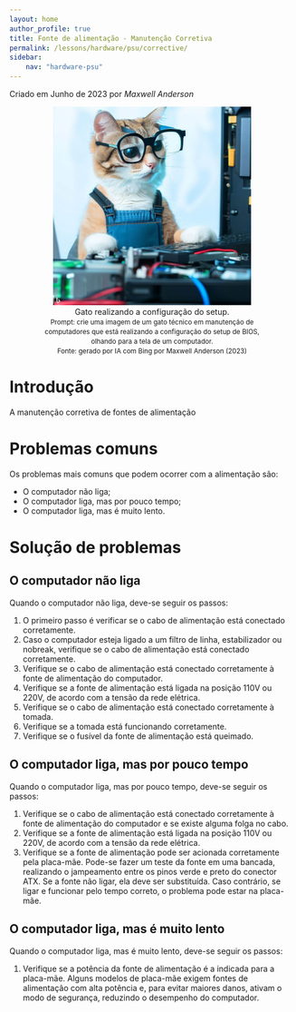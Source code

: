 ```yaml
---
layout: home
author_profile: true
title: Fonte de alimentação - Manutenção Corretiva
permalink: /lessons/hardware/psu/corrective/
sidebar:
    nav: "hardware-psu"
---
```

Criado em Junho de 2023 por *Maxwell Anderson*

<figure style="text-align:center">
    <img src="../../../../assets/images/gpt/cat_setup4.jpg" width="350" alt="Gato realizando a configuração do setup. Prompt: Crie uma imagem de um gato técnico em manutenção de computadores que está realizando a configuração do setup de BIOS, olhando para a tela de um computador.">
    <figcaption>Gato realizando a configuração do setup.</figcaption>
    <small>Prompt: crie uma imagem de um gato técnico em manutenção de computadores que está realizando a configuração do setup de BIOS, olhando para a tela de um computador.</small>
    <br>
    <small>Fonte: gerado por IA com Bing por Maxwell Anderson (2023)</small>
</figure>

# Introdução

A manutenção corretiva de fontes de alimentação

# Problemas comuns

Os problemas mais comuns que podem ocorrer com a alimentação são:

- O computador não liga;
- O computador liga, mas por pouco tempo;
- O computador liga, mas é muito lento.

# Solução de problemas

## O computador não liga

Quando o computador não liga, deve-se seguir os passos:

1. O primeiro passo é verificar se o cabo de alimentação está conectado corretamente.
2. Caso o computador esteja ligado a um filtro de linha, estabilizador ou nobreak, verifique se o cabo de alimentação está conectado corretamente.
3. Verifique se o cabo de alimentação está conectado corretamente à fonte de alimentação do computador.
4. Verifique se a fonte de alimentação está ligada na posição 110V ou 220V, de acordo com a tensão da rede elétrica.
5. Verifique se o cabo de alimentação está conectado corretamente à tomada.
6. Verifique se a tomada está funcionando corretamente.
7. Verifique se o fusível da fonte de alimentação está queimado.

## O computador liga, mas por pouco tempo

Quando o computador liga, mas por pouco tempo, deve-se seguir os passos:

1. Verifique se o cabo de alimentação está conectado corretamente à fonte de alimentação do computador e se existe alguma folga no cabo.
2. Verifique se a fonte de alimentação está ligada na posição 110V ou 220V, de acordo com a tensão da rede elétrica.
3. Verifique se a fonte de alimentação pode ser acionada corretamente pela placa-mãe. Pode-se fazer um teste da fonte em uma bancada, realizando o jampeamento entre os pinos verde e preto do conector ATX. Se a fonte não ligar, ela deve ser substituída. Caso contrário, se ligar e funcionar pelo tempo correto, o problema pode estar na placa-mãe.

## O computador liga, mas é muito lento

Quando o computador liga, mas é muito lento, deve-se seguir os passos:

1. Verifique se a potência da fonte de alimentação é a indicada para a placa-mãe. Alguns modelos de placa-mãe exigem fontes de alimentação com alta potência e, para evitar maiores danos, ativam o modo de segurança, reduzindo o desempenho do computador.